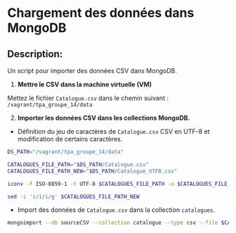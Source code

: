 # Chargement des données dans MongoDB

## Description:

Un script pour importer des données CSV dans MongoDB.

1. **Mettre le CSV dans la machine virtuelle (VM)**

Mettez le fichier `Catalogue.csv` dans le chemin suivant : `/vagrant/tpa_groupe_14/data`

2. **Importer les données CSV dans les collections MongoDB.**

- Définition du jeu de caractères de `Catalogue.csv` CSV en UTF-8 et modification de certains caractères.

```bash
DS_PATH="/vagrant/tpa_groupe_14/data"

CATALOGUES_FILE_PATH="$DS_PATH/Catalogue.csv"
CATALOGUES_FILE_PATH_NEW="$DS_PATH/Catalogue_UTF8.csv"

iconv -f ISO-8859-1 -t UTF-8 $CATALOGUES_FILE_PATH -o $CATALOGUES_FILE_PATH_NEW

sed -i 's/ï/i/g' $CATALOGUES_FILE_PATH_NEW
```

- Import des données de `Catalogue.csv` dans la collection `catalogues`.

```bash
mongoimport --db sourceCSV --collection catalogue --type csv --file $CATALOGUES_FILE_PATH_NEW --headerline;
```
